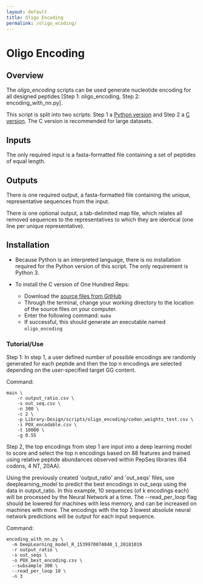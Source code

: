 ```yaml
---
layout: default
title: Oligo Encoding
permalink: /oligo_ecoding/
---
```

# Oligo Encoding
## Overview

The *oligo_encoding* scripts can be used generate nucleotide encoding for all designed peptides [Step 1: oligo_encoding, Step 2: encoding_with_nn.py].

This script is split into two scripts: Step 1 a [Python version](https://github.com/LadnerLab/Library-Design/blob/master/oligo_encoding/encoding_with_nn.py) and Step 2 a [C version](https://github.com/LadnerLab/Library-Design/tree/master/oligo_encoding). The C version is recommended for large datasets.

## Inputs

The only required input is a fasta-formatted file containing a set of peptides of equal length.

## Outputs

There is one required output, a fasta-formatted file containing the unique, representative sequences from the input. 

There is one optional output, a tab-delimited map file, which relates all removed sequences to the representatives to which they are identical (one line per unique representative).

## Installation

- Because Python is an interpreted language, there is no installation required for the Python version of this script. The only requirement is Python 3. 

- To install the C version of One Hundred Reps:
    - Download the [source files from GitHub](https://github.com/LadnerLab/Library-Design/tree/master/oligo_encoding)
    - Through the terminal, change your working directory to the location of the source files on your computer.
    - Enter the following command: `make`
    - If successful, this should generate an executable named `oligo_encoding`

### Tutorial/Use

Step 1:
In step 1, a user defined number of possible encodings are randomly generated for each peptide and then the top n encodings are selected depending on the user-specified target GG content.

Command:
```
main \
    -r output_ratio.csv \
    -s out_seq.csv \
    -n 300 \
    -c 2 \
    -p Library-Design/scripts/oligo_encoding/codon_weights_test.csv \
    -i POX_encodable.csv \
    -t 10000 \
    -g 0.55
```

Step 2, the top encodings from step 1 are input into a deep learning model to score and select the top n encodings based on 88 features and trained using relative peptide abundances observed within PepSeq libraries (64 codons, 4 NT, 20AA).

Using the previously created 'output_ratio' and 'out_seqs' files, use deeplearning_model to predict the best encodings in out_seqs using the data in output_ratio. In this example, 10 sequences (of k encodings each) will be processed by the Neural Network at a time. The --read_per_loop flag should be lowered for machines with less memory, and can be increased on machines with more. The encodings with the top 3 lowest absolute neural network predictions will be output for each input sequence.

Command:
```
encoding_with_nn.py \
  -m DeepLearning_model_R_1539970074840_1_20181019
  -r output_ratio \
  -s out_seqs \
  -o POX_best_encoding.csv \
  --subsample 300 \
  --read_per_loop 10 \
  -n 3
```
